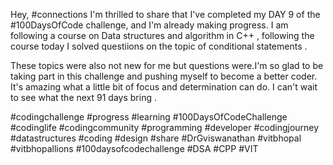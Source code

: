 Hey, #connections I'm thrilled to share that I've completed my DAY 9 of the #100DaysOfCode challenge, and I'm already making progress. I am following a course on Data structures and algorithm in C++ , following the course today I solved questiions on the topic of conditional statements . 


These topics were also not new for me but questions were.I'm so glad to be taking part in this challenge and pushing myself to become a better coder. It's amazing what a little bit of focus and determination can do. I can't wait to see what the next 91 days bring .


#codingchallenge #progress #learning #100DaysOfCodeChallenge #codinglife #codingcommunity #programming #developer #codingjourney #datastructures #coding #design #share #DrGviswanathan #vitbhopal #vitbhopallions #100daysofcodechallenge
#DSA #CPP #VIT
    

